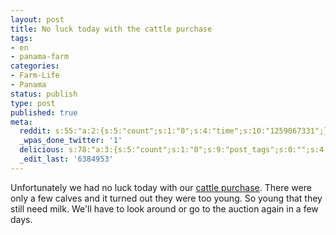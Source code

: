 ```yaml
---
layout: post
title: No luck today with the cattle purchase
tags:
- en
- panama-farm
categories:
- Farm-Life
- Panama
status: publish
type: post
published: true
meta:
  reddit: s:55:"a:2:{s:5:"count";s:1:"0";s:4:"time";s:10:"1259067331";}";
  _wpas_done_twitter: '1'
  delicious: s:78:"a:3:{s:5:"count";s:1:"0";s:9:"post_tags";s:0:"";s:4:"time";s:10:"1259067328";}";
  _edit_last: '6384953'
---
```

Unfortunately we had no luck today with our <a href="/2009/11/11/buying-cattle-via-blackberry.html">cattle purchase</a>. There were only a few calves and it turned out they were too young. So young that they still need milk. We'll have to look around or go to the auction again in a few days.
